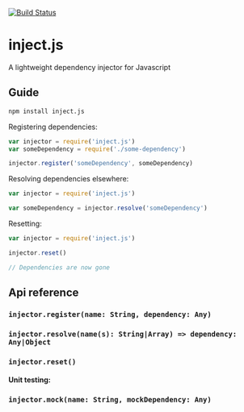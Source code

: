 [![Build Status](https://travis-ci.org/ngerritsen/inject.js.svg?branch=master)](https://travis-ci.org/ngerritsen/inject.js)

# inject.js

A lightweight dependency injector for Javascript

## Guide

```bash
npm install inject.js
```

Registering dependencies:

```js
var injector = require('inject.js')
var someDependency = require('./some-dependency')

injector.register('someDependency', someDependency)
```

Resolving dependencies elsewhere:

```js
var injector = require('inject.js')

var someDependency = injector.resolve('someDependency')
```

Resetting:

```js
var injector = require('inject.js')

injector.reset()

// Dependencies are now gone
```

## Api reference

### `injector.register(name: String, dependency: Any)`
### `injector.resolve(name(s): String|Array) => dependency: Any|Object`
### `injector.reset()`

#### Unit testing:

### `injector.mock(name: String, mockDependency: Any)`
